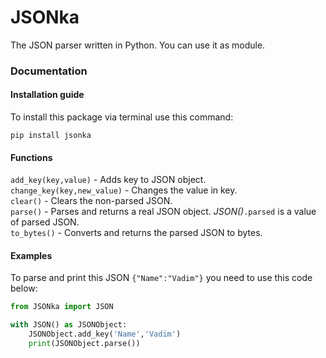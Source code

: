 # JSONka
The JSON parser written in Python. You can use it as module.
### Documentation
#### Installation guide
To install this package via terminal use this command:
```shell
pip install jsonka
```
#### Functions
`add_key(key,value)` - Adds key to JSON object.<br>
`change_key(key,new_value)` - Changes the value in key.<br>
`clear()` - Clears the non-parsed JSON.<br>
`parse()` - Parses and returns a real JSON object. *JSON()*`.parsed` is a value of parsed JSON.<br>
`to_bytes()` - Converts and returns the parsed JSON to bytes.
#### Examples
To parse and print this JSON `{"Name":"Vadim"}` you need to use this code below:
```python
from JSONka import JSON

with JSON() as JSONObject:
    JSONObject.add_key('Name','Vadim')
    print(JSONObject.parse())
```
